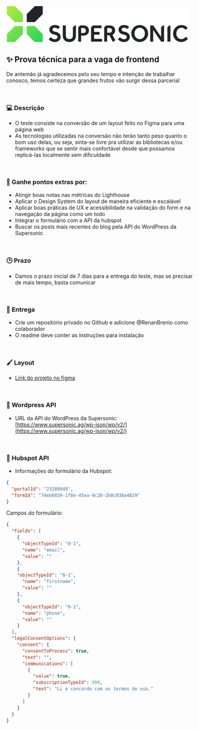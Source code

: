 <img title="Supersonic" alt="Logo da Supersonic" src=".github/logo.svg" />

## ✨ Prova técnica para a vaga de frontend
De antemão já agradecemos pelo seu tempo e intenção de trabalhar conosco, temos certeza que grandes frutos vão surgir dessa parceria!

<br>

### 💻 Descrição
- O teste consiste na conversão de um layout feito no Figma para uma página web
- As tecnologias utilizadas na conversão não terão tanto peso quanto o bom uso delas, ou seja, sinta-se livre pra utilizar as bibliotecas e/ou frameworks que se sentir mais confortável desde que possamos replicá-las localmente sem dificuldade

<br>

### 🎯 Ganhe pontos extras por:
- Atingir boas notas nas métricas do Lighthouse
- Aplicar o Design System do layout de maneira eficiente e escalável
- Aplicar boas práticas de UX e acessibilidade na validação do form e na navegação da página como um todo
- Integrar o formulário com a API da hubspot
- Buscar os posts mais recentes do blog pela API do WordPress da Supersonic

<br>

### 🕒 Prazo
- Damos o prazo inicial de 7 dias para a entrega do teste, mas se precisar de mais tempo, basta comunicar

<br>

### 🚀 Entrega
- Crie um repositório privado no Github e adicione @RenanBrenio como colaborador
- O readme deve conter as instruções para instalação

<br>

### 🖌 Layout
- [Link do projeto no figma](https://www.figma.com/file/LDTaoFR7mk2bZ2FxCIKalm/Supersonic-teste-para-frontend?node-id=0%3A1)

<br>

### 📃 Wordpress API
- URL da API do WordPress da Supersonic: [https://www.supersonic.ag/wp-json/wp/v2/](https://www.supersonic.ag/wp-json/wp/v2/)

<br>

### 📃 Hubspot API
- Informações do formulário da Hubspot:
    
```json
{
  "portalId": "23289049",
  "formId": "74eb6839-1f8e-45ea-9c20-2b0c038a4829"
}
```

Campos do formulário:
```json
{
  "fields": [
    {
      "objectTypeId": "0-1",
      "name": "email",
      "value": ""
    },
    {
    "objectTypeId": "0-1",
      "name": "firstname",
      "value": ""
    },
    {
      "objectTypeId": "0-1",
      "name": "phone",
      "value": ""
    }
  ],
  "legalConsentOptions": {
    "consent": {
      "consentToProcess": true,
      "text": "",
      "communications": [
        {
          "value": true,
          "subscriptionTypeId": 999,
          "text": "Li e concordo com os termos de uso."
        }
      ]
    }
  }
}
```
